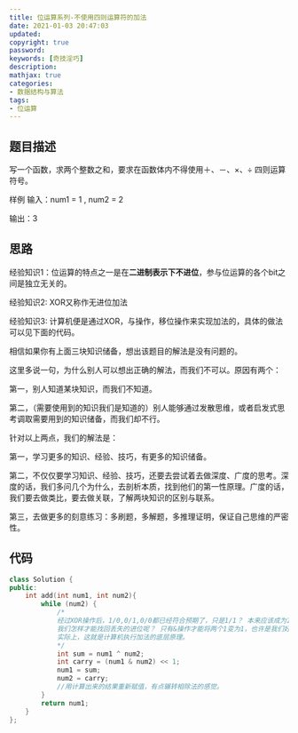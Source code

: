 ```yaml
---
title: 位运算系列-不使用四则运算符的加法
date: 2021-01-03 20:47:03
updated:
copyright: true
password:
keywords: [奇技淫巧]
description: 
mathjax: true
categories:
- 数据结构与算法
tags: 
- 位运算
---
```


## 题目描述

写一个函数，求两个整数之和，要求在函数体内不得使用＋、－、×、÷ 四则运算符号。

样例
输入：num1 = 1 , num2 = 2

输出：3

## 思路

经验知识1：位运算的特点之一是在**二进制表示下不进位**，参与位运算的各个bit之间是独立无关的。

经验知识2: XOR又称作无进位加法

经验知识3: 计算机便是通过XOR，与操作，移位操作来实现加法的，具体的做法可以见下面的代码。

相信如果你有上面三块知识储备，想出该题目的解法是没有问题的。

这里多说一句，为什么别人可以想出正确的解法，而我们不可以。原因有两个：

第一，别人知道某块知识，而我们不知道。

第二，（需要使用到的知识我们是知道的）别人能够通过发散思维，或者启发式思考调取需要用到的知识储备，而我们却不行。

针对以上两点，我们的解法是：

第一，学习更多的知识、经验、技巧，有更多的知识储备。

第二，不仅仅要学习知识、经验、技巧，还要去尝试着去做深度、广度的思考。深度的话，我们多问几个为什么，去剖析本质，找到他们的第一性原理。广度的话，我们要去做类比，要去做关联，了解两块知识的区别与联系。

第三，去做更多的刻意练习：多刷题，多解题，多推理证明，保证自己思维的严密性。

## 代码

```cpp
class Solution {
public:
    int add(int num1, int num2){
        while (num2) {
            /*
            经过XOR操作后，1/0,0/1,0/0都已经符合预期了，只是1/1？ 本来应该成为10，却变成了0？
            我们怎样才能找回丢失的进位呢？ 只有&操作才能将两个1变为1，也许是我们好的选择？
            实际上，这就是计算机执行加法的底层原理。
            */
            int sum = num1 ^ num2;
            int carry = (num1 & num2) << 1;
            num1 = sum;
            num2 = carry;
            //用计算出来的结果重新赋值，有点辗转相除法的感觉。
        }
        return num1;
    }
};
```
